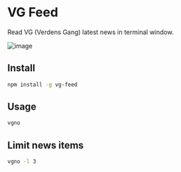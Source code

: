 VG Feed
==============

Read VG (Verdens Gang) latest news in terminal window.

![image](https://i.imgur.com/zn1ATtg.png)

Install
--
```bash
npm install -g vg-feed
```

Usage
---
```bash
vgno
```

Limit news items
---
```bash
vgno -l 3
```
